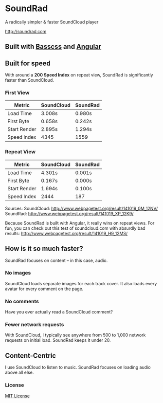 # SoundRad

A radically simpler & faster SoundCloud player

http://soundrad.com 

## Built with [Basscss](http://basscss.com) and [Angular](http://angularjs.org)

## Built for speed

With around a **200 Speed Index** on repeat view,
SoundRad is significantly faster than SoundCloud.

### First View

Metric            | SoundCloud | SoundRad
------------------|------------|---------
Load Time         | 3.008s     | 0.980s
First Byte        | 0.658s     | 0.242s
Start Render      | 2.895s     | 1.294s
Speed Index       | 4345       | 1559

### Repeat View

Metric            | SoundCloud | SoundRad
------------------|------------|---------
Load Time         | 4.301s     | 0.001s
First Byte        | 0.167s     | 0.000s
Start Render      | 1.694s     | 0.100s
Speed Index       | 2444       | 187

Sources:
SoundCloud: http://www.webpagetest.org/result/141019_0M_12NV/
SoundRad: http://www.webpagetest.org/result/141019_XP_12K9/

Because SoundRad is built with Angular, it really wins on repeat views.
For fun, you can check out this test of soundcloud.com with absurdly bad results:
http://www.webpagetest.org/result/141019_H9_12MS/

## How is it so much faster?
SoundRad focuses on content – in this case, audio.

### No images
SoundCloud loads separate images for each track cover.
It also loads every avatar for every comment on the page.

### No comments
Have you ever actually read a SoundCloud comment?

### Fewer network requests
With SoundCloud, I typically see anywhere from 500 to 1,000 network requests on initial load.
SoundRad keeps it under 20.

## Content-Centric
I use SoundCloud to listen to music. SoundRad focuses on loading audio above all else.

### License
[MIT License](http://opensource.org/licenses/MIT)

